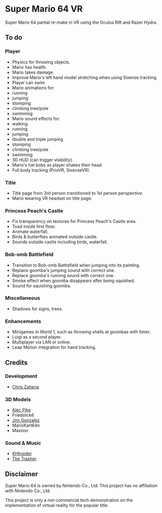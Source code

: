 # Super Mario 64 VR

Super Mario 64 partial re-make in VR using the Oculus Rift and Razer Hydra.

## To do

### Player

* Physics for throwing objects.
* Mario has health.
* Mario takes damage.
* Improve Mario's left hand model stretching when using Sixense tracking.
* Player can swim
* Mario animations for:
 * running
 * jumping
 * stomping
 * climbing tree/pole
 * swimming
* Mario sound effects for:
 * walking
 * running
 * jumping
 * double and triple jumping
 * stomping
 * climbing tree/pole
 * swimming
* 3D HUD (can trigger visibility).
* Mario's hat bobs as player shakes their head.
* Full body tracking (PrioVR, SixenseVR).

### Title

* Title page from 3rd person transitioned to 1st person perspective.
* Mario wearing VR headset on title page.

### Princess Peach's Castle

* Fix transparency on textures for Princess Peach's Castle area.
* Toad inside first floor.
* Animate waterfall.
* Birds & butterflies animated outside castle.
* Sounds outside castle including birds, waterfall.

### Bob-omb Battlefield

* Transition to Bob-omb Battlefield when jumping into its painting.
* Replace goomba's jumping sound with correct one.
* Replace goomba's running sound with correct one.
* Smoke effect when goomba disappears after being squished.
* Sound for squishing goomba.

### Miscellaneous

* Shadows for signs, trees.

### Enhancements

* Minigames in World 1, such as throwing shells at goombas with timer.
* Luigi as a second player.
* Multiplayer via LAN or online.
* Leap Motion integration for hand tracking.

## Credits

### Development

* [Chris Zaharia](http://github.com/chrisjz)

### 3D Models

* [Alec Pike](http://www.models-resource.com/submitter/alecpike/)
* Friedslick6
* [Jon Gonzalez](http://xenosmashgames.com/author/gonzosan/)
* MarioKart64n
* Maximo
 
### Sound & Music

* [KHInsider](http://http://www.khinsider.com)
* [The Trasher](http://www.mfgg.net/index.php?act=user&param=01&uid=8)

## Disclaimer

Super Mario 64 is owned by Nintendo Co., Ltd. This project has no affiliation with Nintendo Co., Ltd.

This project is only a not-commercial tech demonstration on the implementation of virtual reality for the popular title.
